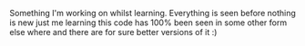Something I'm working on whilst learning. Everything is seen before nothing is new just me learning this code has 100% been seen in some other form else where and there are for sure better versions of it :)

